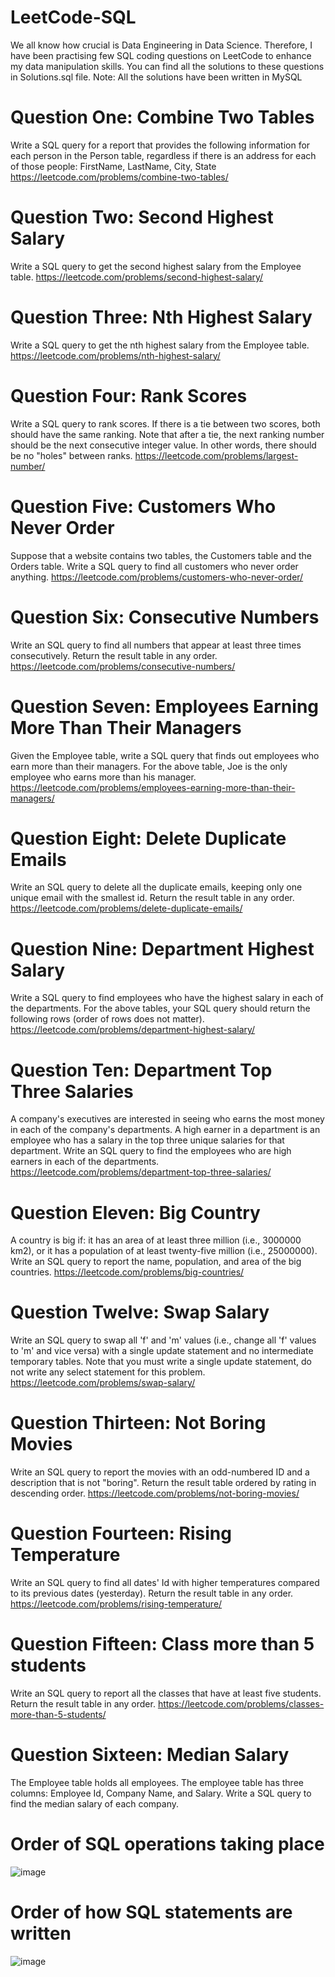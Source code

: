 # LeetCode-SQL
We all know how crucial is Data Engineering in Data Science. Therefore, I have been practising few SQL coding questions on LeetCode to enhance my data manipulation skills. You can find all the solutions to these questions in Solutions.sql file.
Note: All the solutions have been written in MySQL

# Question One: Combine Two Tables
Write a SQL query for a report that provides the following information for each person in the Person table, regardless if there is an address for each of those people:
FirstName, LastName, City, State
https://leetcode.com/problems/combine-two-tables/


# Question Two: Second Highest Salary
Write a SQL query to get the second highest salary from the Employee table.
https://leetcode.com/problems/second-highest-salary/


# Question Three: Nth Highest Salary
Write a SQL query to get the nth highest salary from the Employee table.
https://leetcode.com/problems/nth-highest-salary/


# Question Four: Rank Scores
Write a SQL query to rank scores. If there is a tie between two scores, both should have the same ranking. Note that after a tie, the next ranking number should be the next consecutive integer value. In other words, there should be no "holes" between ranks.
https://leetcode.com/problems/largest-number/


# Question Five: Customers Who Never Order
Suppose that a website contains two tables, the Customers table and the Orders table. Write a SQL query to find all customers who never order anything.
https://leetcode.com/problems/customers-who-never-order/


# Question Six: Consecutive Numbers
Write an SQL query to find all numbers that appear at least three times consecutively.
Return the result table in any order.
https://leetcode.com/problems/consecutive-numbers/


# Question Seven: Employees Earning More Than Their Managers
Given the Employee table, write a SQL query that finds out employees who earn more than their managers. For the above table, Joe is the only employee who earns more than his manager.
https://leetcode.com/problems/employees-earning-more-than-their-managers/


# Question Eight: Delete Duplicate Emails
Write an SQL query to delete all the duplicate emails, keeping only one unique email with the smallest id.
Return the result table in any order.
https://leetcode.com/problems/delete-duplicate-emails/


# Question Nine: Department Highest Salary
Write a SQL query to find employees who have the highest salary in each of the departments. For the above tables, your SQL query should return the following rows (order of rows does not matter).
https://leetcode.com/problems/department-highest-salary/


# Question Ten: Department Top Three Salaries
A company's executives are interested in seeing who earns the most money in each of the company's departments. A high earner in a department is an employee who has a salary in the top three unique salaries for that department.
Write an SQL query to find the employees who are high earners in each of the departments.
https://leetcode.com/problems/department-top-three-salaries/


# Question Eleven: Big Country 
A country is big if:
it has an area of at least three million (i.e., 3000000 km2), or
it has a population of at least twenty-five million (i.e., 25000000).
Write an SQL query to report the name, population, and area of the big countries.
https://leetcode.com/problems/big-countries/


# Question Twelve: Swap Salary
Write an SQL query to swap all 'f' and 'm' values (i.e., change all 'f' values to 'm' and vice versa) with a single update statement and no intermediate temporary tables.
Note that you must write a single update statement, do not write any select statement for this problem.
https://leetcode.com/problems/swap-salary/


# Question Thirteen: Not Boring Movies
Write an SQL query to report the movies with an odd-numbered ID and a description that is not "boring".
Return the result table ordered by rating in descending order.
https://leetcode.com/problems/not-boring-movies/


# Question Fourteen: Rising Temperature
Write an SQL query to find all dates' Id with higher temperatures compared to its previous dates (yesterday).
Return the result table in any order.
https://leetcode.com/problems/rising-temperature/


# Question Fifteen: Class more than 5 students
Write an SQL query to report all the classes that have at least five students.
Return the result table in any order.
https://leetcode.com/problems/classes-more-than-5-students/


# Question Sixteen: Median Salary
The Employee table holds all employees. The employee table has three columns: Employee Id, Company Name, and Salary.
Write a SQL query to find the median salary of each company. 


# Order of SQL operations taking place
![image](https://user-images.githubusercontent.com/52663320/148821376-f4951318-d212-42db-ad93-2c30a2e88cd2.png)


# Order of how SQL statements are written
![image](https://user-images.githubusercontent.com/52663320/148821552-457db095-5550-401f-8736-f504b02cd0ea.png)


